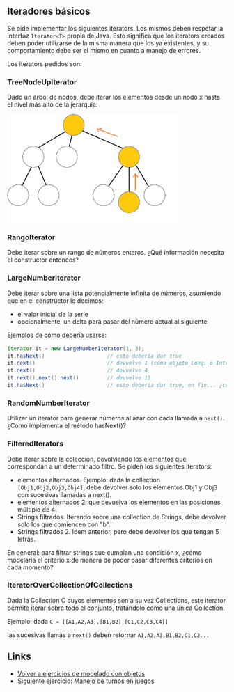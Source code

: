 ## Iteradores básicos

Se pide implementar los siguientes iterators. Los mismos deben respetar la interfaz `Iterator<T>` propia de Java. Esto significa que los iterators creados deben poder utilizarse de la misma manera que los ya existentes, y su comportamiento debe ser el mismo en cuanto a manejo de errores.

Los iterators pedidos son: 

### TreeNodeUpIterator

Dado un árbol de nodos, debe iterar los elementos desde un nodo x hasta el nivel más alto de la jerarquía:

![treeNodeUpIterator](/images/treeNodeUpIterator.png)

### RangoIterator

Debe iterar sobre un rango de números enteros.
¿Qué información necesita el constructor entonces? 

### LargeNumberIterator

Debe iterar sobre una lista potencialmente infinita de números, asumiendo que en el constructor le decimos:

- el valor inicial de la serie
- opcionalmente, un delta para pasar del número actual al siguiente

Ejemplos de cómo debería usarse:

```java
Iterator it = new LargeNumberIterator(1, 3);
it.hasNext()                    // esto debería dar true
it.next()                       // devuelve 1 (como objeto Long, o Integer, o BigDecimal, no nos importa tanto esto)
it.next()                       // devuelve 4 
it.next().next().next()         // devuelve 13 
it.hasNext()                    // esto debería dar true, en fin... ¿cuándo no?
```

### RandomNumberIterator

Utilizar un iterator para generar números al azar con cada llamada a `next()`. ¿Cómo implementa el método hasNext()?

### FilteredIterators

Debe iterar sobre la colección, devolviendo los elementos que correspondan a un determinado filtro. Se piden los siguientes iterators:

- elementos alternados. Ejemplo: dada la collection `[Obj1,Obj2,Obj3,Obj4]`, debe devolver solo los elementos Obj1 y Obj3 con sucesivas llamadas a next().
- elementos alternados 2: que devuelva los elementos en las posiciones múltiplo de 4.
- Strings filtrados. Iterando sobre una collection de Strings, debe devolver solo los que comiencen con "b".
- Strings filtrados 2. Idem anterior, pero debe devolver los que tengan 5 letras.

En general: para filtrar strings que cumplan una condición x, ¿cómo modelaría el criterio x de manera de poder pasar diferentes criterios en cada momento?

### IteratorOverCollectionOfCollections

Dada la Collection C cuyos elementos son a su vez Collections, este iterator permite iterar sobre todo el conjunto, tratándolo como una única Collection.

Ejemplo: dada `C = [[A1,A2,A3],[B1,B2],[C1,C2,C3,C4]]`

las sucesivas llamas a `next()` deben retornar `A1,A2,A3,B1,B2,C1,C2...`

## Links

- [Volver a ejercicios de modelado con objetos](index.md)
- Siguiente ejercicio: [Manejo de turnos en juegos](manejoTurnos.md)
